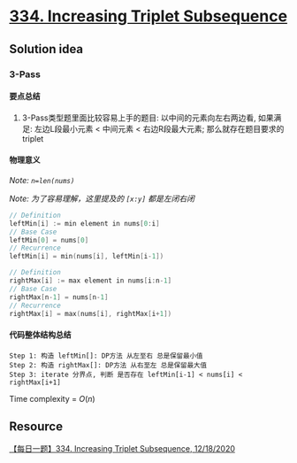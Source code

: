 # [334. Increasing Triplet Subsequence](https://leetcode.com/problems/increasing-triplet-subsequence/description/)

## Solution idea

### 3-Pass

#### 要点总结
1. 3-Pass类型题里面比较容易上手的题目: 以中间的元素向左右两边看, 如果满足: 左边L段最小元素 < 中间元素 < 右边R段最大元素; 那么就存在题目要求的triplet

#### 物理意义

*Note: `n=len(nums)`*

*Note: 为了容易理解，这里提及的 `[x:y]` 都是左闭右闭*

```go
// Definition
leftMin[i] := min element in nums[0:i]
// Base Case
leftMin[0] = nums[0]
// Recurrence
leftMin[i] = min(nums[i], leftMin[i-1])

// Definition
rightMax[i] := max element in nums[i:n-1]
// Base Case
rightMax[n-1] = nums[n-1]
// Recurrence
rightMax[i] = max(nums[i], rightMax[i+1])
```

#### 代码整体结构总结
```
Step 1: 构造 leftMin[]: DP方法 从左至右 总是保留最小值
Step 2: 构造 rightMax[]: DP方法 从右至左 总是保留最大值
Step 3: iterate 分界点, 判断 是否存在 leftMin[i-1] < nums[i] < rightMax[i+1]
```

Time complexity = $O(n)$

## Resource
[【每日一题】334. Increasing Triplet Subsequence, 12/18/2020](https://www.youtube.com/watch?v=-wtypYo-K-o&ab_channel=HuifengGuan)